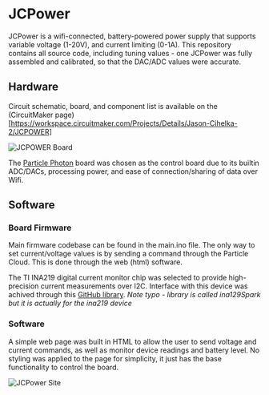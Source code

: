 # JCPower
JCPower is a wifi-connected, battery-powered power supply that supports variable voltage (1-20V), and current limiting (0-1A). This repository contains all source code, including tuning values - one JCPower was fully assembled and calibrated, so that the DAC/ADC values were accurate.

## Hardware
Circuit schematic, board, and component list is available on the (CircuitMaker page)[https://workspace.circuitmaker.com/Projects/Details/Jason-Cihelka-2/JCPOWER]

![JCPOWER Board](https://jcace.com/images/portfolio/board_view.jpg)

The [Particle Photon](https://www.particle.io/wifi/) board was chosen as the control board due to its builtin ADC/DACs, processing power, and ease of connection/sharing of data over Wifi.

## Software

### Board Firmware
Main firmware codebase can be found in the main.ino file. The only way to set current/voltage values is by sending a command through the Particle Cloud. This is done through the web (html) software.

The TI INA219 digital current monitor chip was selected to provide high-precision current measurements over I2C. Interface with this device was achived through this [GitHub library](https://github.com/pkourany/ina129Spark). *Note typo - library is called ina129Spark but it is actually for the ina219 device*

### Software
A simple web page was built in HTML to allow the user to send voltage and current commands, as well as monitor device readings and battery level. No styling was applied to the page for simplicity, it just has the base functionality to control the board.

![JCPower Site](https://i.imgur.com/dVagiyF.png)